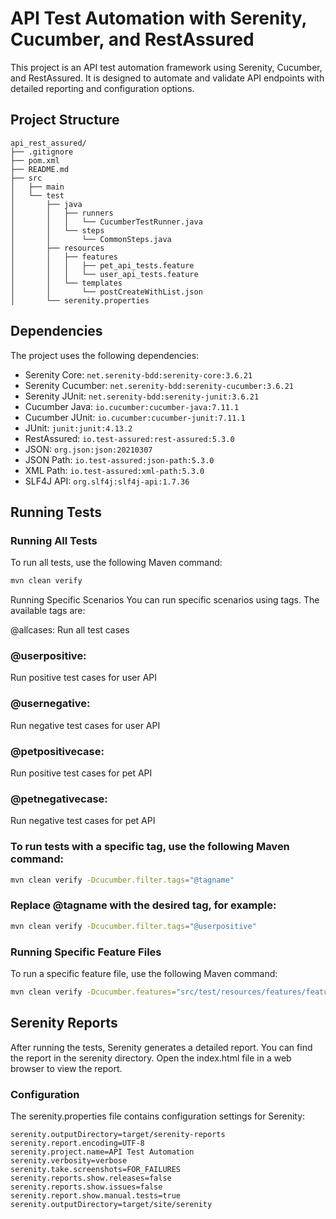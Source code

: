 # API Test Automation with Serenity, Cucumber, and RestAssured

This project is an API test automation framework using Serenity, Cucumber, and RestAssured. It is designed to automate and validate API endpoints with detailed reporting and configuration options.

## Project Structure
```
api_rest_assured/
├── .gitignore
├── pom.xml
├── README.md
├── src
│   ├── main
│   └── test
│       ├── java
│       │   ├── runners
│       │   │   └── CucumberTestRunner.java
│       │   └── steps
│       │       └── CommonSteps.java
│       ├── resources
│       │   ├── features
│       │   │   ├── pet_api_tests.feature
│       │   │   └── user_api_tests.feature
│       │   └── templates
│       │       └── postCreateWithList.json
│       └── serenity.properties
```


## Dependencies

The project uses the following dependencies:

- Serenity Core: `net.serenity-bdd:serenity-core:3.6.21`
- Serenity Cucumber: `net.serenity-bdd:serenity-cucumber:3.6.21`
- Serenity JUnit: `net.serenity-bdd:serenity-junit:3.6.21`
- Cucumber Java: `io.cucumber:cucumber-java:7.11.1`
- Cucumber JUnit: `io.cucumber:cucumber-junit:7.11.1`
- JUnit: `junit:junit:4.13.2`
- RestAssured: `io.test-assured:rest-assured:5.3.0`
- JSON: `org.json:json:20210307`
- JSON Path: `io.test-assured:json-path:5.3.0`
- XML Path: `io.test-assured:xml-path:5.3.0`
- SLF4J API: `org.slf4j:slf4j-api:1.7.36`

## Running Tests

### Running All Tests

To run all tests, use the following Maven command:

```sh
mvn clean verify
```

Running Specific Scenarios
You can run specific scenarios using tags. The available tags are:

@allcases: Run all test cases

### @userpositive: 
Run positive test cases for user API

### @usernegative: 
Run negative test cases for user API

### @petpositivecase: 
Run positive test cases for pet API

### @petnegativecase: 
Run negative test cases for pet API

### To run tests with a specific tag, use the following Maven command:
```sh
mvn clean verify -Dcucumber.filter.tags="@tagname"
```
### Replace @tagname with the desired tag, for example:
```sh
mvn clean verify -Dcucumber.filter.tags="@userpositive"
```
### Running Specific Feature Files
To run a specific feature file, use the following Maven command:
```sh
mvn clean verify -Dcucumber.features="src/test/resources/features/feature_file_name.feature"
```

## Serenity Reports
After running the tests, Serenity generates a detailed report. You can find the report in the serenity directory. Open the index.html file in a web browser to view the report.

### Configuration
The serenity.properties file contains configuration settings for Serenity:
```
serenity.outputDirectory=target/serenity-reports
serenity.report.encoding=UTF-8
serenity.project.name=API Test Automation
serenity.verbosity=verbose
serenity.take.screenshots=FOR_FAILURES
serenity.reports.show.releases=false
serenity.reports.show.issues=false
serenity.report.show.manual.tests=true
serenity.outputDirectory=target/site/serenity
```